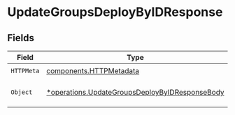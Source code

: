# UpdateGroupsDeployByIDResponse


## Fields

| Field                                                                                                           | Type                                                                                                            | Required                                                                                                        | Description                                                                                                     |
| --------------------------------------------------------------------------------------------------------------- | --------------------------------------------------------------------------------------------------------------- | --------------------------------------------------------------------------------------------------------------- | --------------------------------------------------------------------------------------------------------------- |
| `HTTPMeta`                                                                                                      | [components.HTTPMetadata](../../models/components/httpmetadata.md)                                              | :heavy_check_mark:                                                                                              | N/A                                                                                                             |
| `Object`                                                                                                        | [*operations.UpdateGroupsDeployByIDResponseBody](../../models/operations/updategroupsdeploybyidresponsebody.md) | :heavy_minus_sign:                                                                                              | a list of ConfigGroup objects                                                                                   |